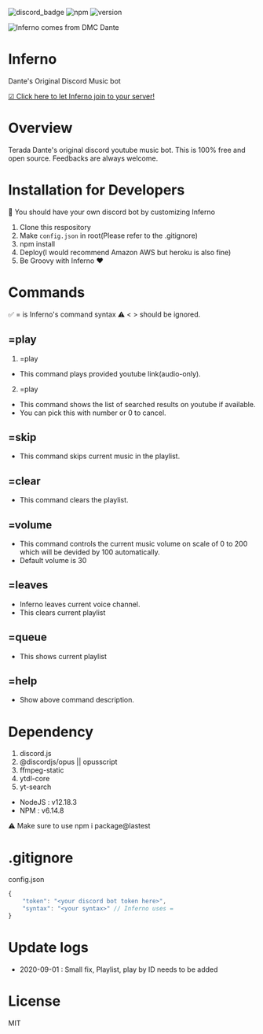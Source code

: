 ![discord_badge](https://badgen.net/badge/icon/discord?icon=discord&label)
![npm](https://badgen.net/badge/npm/v6.13.4/green)
![version](https://badgen.net/badge/version/1.0.0/blue)

![Inferno comes from DMC Dante](https://p4.wallpaperbetter.com/wallpaper/492/428/886/dante-dmc-devil-may-cry-wallpaper-preview.jpg)

# Inferno

Dante's Original Discord Music bot

[☑ Click here to let Inferno join to your server!](https://discordapp.com/oauth2/authorize?&client_id=688762089485107241&scope=bot&permissions=8)

# Overview

Terada Dante's original discord youtube music bot. This is 100% free and open source. Feedbacks are always welcome.

# Installation for Developers

🔰 You should have your own discord bot by customizing Inferno

1. Clone this respository
2. Make `config.json` in root(Please refer to the .gitignore)
3. npm install
4. Deploy(I would recommend Amazon AWS but heroku is also fine)
5. Be Groovy with Inferno ❤

# Commands

✅ = is Inferno's command syntax
⚠ < > should be ignored.

## =play

1. =play <Youtube-link>

- This command plays provided youtube link(audio-only).

2. =play <word>

- This command shows the list of searched results on youtube if available.
- You can pick this with number or 0 to cancel.

## =skip

- This command skips current music in the playlist.

## =clear

- This command clears the playlist.

## =volume

- This command controls the current music volume on scale of 0 to 200 which will be devided by 100 automatically.
- Default volume is 30

## =leaves

- Inferno leaves current voice channel.
- This clears current playlist

## =queue

- This shows current playlist

## =help

- Show above command description.

# Dependency

1. discord.js
2. @discordjs/opus || opusscript
3. ffmpeg-static
4. ytdl-core
5. yt-search

- NodeJS : v12.18.3
- NPM : v6.14.8

⚠ Make sure to use npm i package@lastest

# .gitignore

config.json

```javascript
{
    "token": "<your discord bot token here>",
    "syntax": "<your syntax>" // Inferno uses =
}
```

# Update logs

- 2020-09-01 : Small fix, Playlist, play by ID needs to be added

# License

MIT
